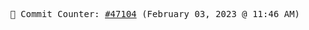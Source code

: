 <p align="center">
    <samp>
        📮 Commit Counter: <a href="https://github.com/Javascript-void0/Javascript-void0/commits/main">#47104</a> (February 03, 2023 @ 11:46 AM)
    </samp>
</p>